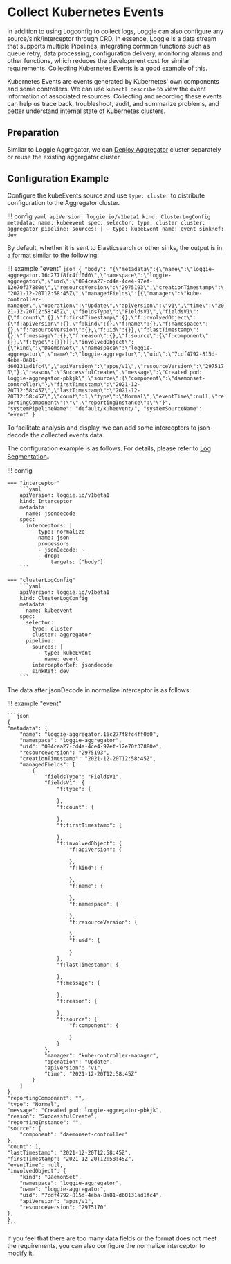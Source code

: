 # Collect Kubernetes Events

In addition to using Logconfig to collect logs, Loggie can also configure any source/sink/interceptor through CRD. In essence, Loggie is a data stream that supports multiple Pipelines, integrating common functions such as queue retry, data processing, configuration delivery, monitoring alarms and other functions, which reduces the development cost for similar requirements. Collecting Kubernetes Events is a good example of this.

Kubernetes Events are events generated by Kubernetes' own components and some controllers. We can use `kubectl describe` to view the event information of associated resources. Collecting and recording these events can help us trace back, troubleshoot, audit, and summarize problems, and better understand internal state of Kubernetes clusters.

## Preparation

Similar to Loggie Aggregator, we can [Deploy Aggregator](../../getting-started/install/kubernetes.md#loggie-aggregator) cluster separately or reuse the existing aggregator cluster.

## Configuration Example

Configure the kubeEvents source and use `type: cluster` to distribute configuration to the Aggregator cluster.

!!! config
    ```yaml
    apiVersion: loggie.io/v1beta1
    kind: ClusterLogConfig
    metadata:
      name: kubeevent
    spec:
      selector:
        type: cluster
        cluster: aggregator
      pipeline:
        sources: |
          - type: kubeEvent
            name: event
        sinkRef: dev
    ```

By default, whether it is sent to Elasticsearch or other sinks, the output is in a format similar to the following:

!!! example "event"
    ```json
    {
    "body": "{\"metadata\":{\"name\":\"loggie-aggregator.16c277f8fc4ff0d0\",\"namespace\":\"loggie-aggregator\",\"uid\":\"084cea27-cd4a-4ce4-97ef-12e70f37880e\",\"resourceVersion\":\"2975193\",\"creationTimestamp\":\"2021-12-20T12:58:45Z\",\"managedFields\":[{\"manager\":\"kube-controller-manager\",\"operation\":\"Update\",\"apiVersion\":\"v1\",\"time\":\"2021-12-20T12:58:45Z\",\"fieldsType\":\"FieldsV1\",\"fieldsV1\":{\"f:count\":{},\"f:firstTimestamp\":{},\"f:involvedObject\":{\"f:apiVersion\":{},\"f:kind\":{},\"f:name\":{},\"f:namespace\":{},\"f:resourceVersion\":{},\"f:uid\":{}},\"f:lastTimestamp\":{},\"f:message\":{},\"f:reason\":{},\"f:source\":{\"f:component\":{}},\"f:type\":{}}}]},\"involvedObject\":{\"kind\":\"DaemonSet\",\"namespace\":\"loggie-aggregator\",\"name\":\"loggie-aggregator\",\"uid\":\"7cdf4792-815d-4eba-8a81-d60131ad1fc4\",\"apiVersion\":\"apps/v1\",\"resourceVersion\":\"2975170\"},\"reason\":\"SuccessfulCreate\",\"message\":\"Created pod: loggie-aggregator-pbkjk\",\"source\":{\"component\":\"daemonset-controller\"},\"firstTimestamp\":\"2021-12-20T12:58:45Z\",\"lastTimestamp\":\"2021-12-20T12:58:45Z\",\"count\":1,\"type\":\"Normal\",\"eventTime\":null,\"reportingComponent\":\"\",\"reportingInstance\":\"\"}",
    "systemPipelineName": "default/kubeevent/",
    "systemSourceName": "event"
    }
    ```
 
To facilitate analysis and display, we can add some interceptors to json-decode the collected events data. 

The configuration example is as follows. For details, please refer to [Log Segmentation](../../user-guide/best-practice/log-process.md)。

!!! config

    === "interceptor"
        ```yaml
        apiVersion: loggie.io/v1beta1
        kind: Interceptor
        metadata:
          name: jsondecode
        spec:
          interceptors: |
            - type: normalize
              name: json
              processors:
              - jsonDecode: ~
              - drop:
                  targets: ["body"]
        ```

    === "clusterLogConfig"
        ```yaml
        apiVersion: loggie.io/v1beta1
        kind: ClusterLogConfig
        metadata:
          name: kubeevent
        spec:
          selector:
            type: cluster
            cluster: aggregator
          pipeline:
            sources: |
              - type: kubeEvent
                name: event
            interceptorRef: jsondecode
            sinkRef: dev
        ```

The data after jsonDecode in normalize interceptor is as follows:

!!! example "event"

    ```json
    {
    "metadata": {
        "name": "loggie-aggregator.16c277f8fc4ff0d0",
        "namespace": "loggie-aggregator",
        "uid": "084cea27-cd4a-4ce4-97ef-12e70f37880e",
        "resourceVersion": "2975193",
        "creationTimestamp": "2021-12-20T12:58:45Z",
        "managedFields": [
            {
                "fieldsType": "FieldsV1",
                "fieldsV1": {
                    "f:type": {

                    },
                    "f:count": {

                    },
                    "f:firstTimestamp": {

                    },
                    "f:involvedObject": {
                        "f:apiVersion": {

                        },
                        "f:kind": {

                        },
                        "f:name": {

                        },
                        "f:namespace": {

                        },
                        "f:resourceVersion": {

                        },
                        "f:uid": {

                        }
                    },
                    "f:lastTimestamp": {

                    },
                    "f:message": {

                    },
                    "f:reason": {

                    },
                    "f:source": {
                        "f:component": {

                        }
                    }
                },
                "manager": "kube-controller-manager",
                "operation": "Update",
                "apiVersion": "v1",
                "time": "2021-12-20T12:58:45Z"
            }
        ]
    },
    "reportingComponent": "",
    "type": "Normal",
    "message": "Created pod: loggie-aggregator-pbkjk",
    "reason": "SuccessfulCreate",
    "reportingInstance": "",
    "source": {
        "component": "daemonset-controller"
    },
    "count": 1,
    "lastTimestamp": "2021-12-20T12:58:45Z",
    "firstTimestamp": "2021-12-20T12:58:45Z",
    "eventTime": null,
    "involvedObject": {
        "kind": "DaemonSet",
        "namespace": "loggie-aggregator",
        "name": "loggie-aggregator",
        "uid": "7cdf4792-815d-4eba-8a81-d60131ad1fc4",
        "apiVersion": "apps/v1",
        "resourceVersion": "2975170"
    },
    }
    ```

If you feel that there are too many data fields or the format does not meet the requirements, you can also configure the normalize interceptor to modify it.

